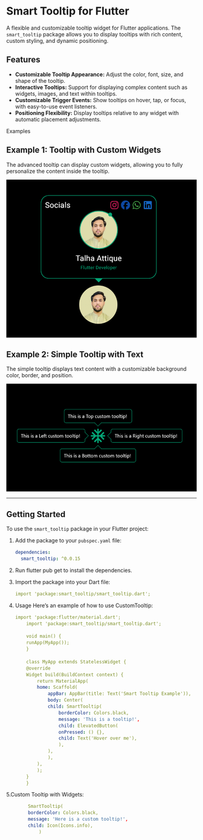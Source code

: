 # Smart Tooltip for Flutter

A flexible and customizable tooltip widget for Flutter applications. The `smart_tooltip` package allows you to display tooltips with rich content, custom styling, and dynamic positioning.

## Features

- **Customizable Tooltip Appearance:** Adjust the color, font, size, and shape of the tooltip.
- **Interactive Tooltips:** Support for displaying complex content such as widgets, images, and text within tooltips.
- **Customizable Trigger Events:** Show tooltips on hover, tap, or focus, with easy-to-use event listeners.
- **Positioning Flexibility:** Display tooltips relative to any widget with automatic placement adjustments.

Examples 
## Example 1: Tooltip with Custom Widgets
The advanced tooltip can display custom widgets, allowing you to fully personalize the content inside the tooltip.

![Tooltip with Custom Widgets](assets/example2.png "Tooltip with Custom Widgets")

## Example 2: Simple Tooltip with Text
The simple tooltip displays text content with a customizable background color, border, and position.

![Simple Tooltip with Text](assets/example1.png "Simple Tooltip with Text")

---

## Getting Started

To use the `smart_tooltip` package in your Flutter project:

1. Add the package to your `pubspec.yaml` file:

   ```yaml
   dependencies:
     smart_tooltip: ^0.0.15
2. Run flutter pub get to install the dependencies.

3. Import the package into your Dart file:
    ```yaml
    import 'package:smart_tooltip/smart_tooltip.dart';


4. Usage
    Here’s an example of how to use CustomTooltip:
    ```yaml
    import 'package:flutter/material.dart';
        import 'package:smart_tooltip/smart_tooltip.dart';

        void main() {
        runApp(MyApp());
        }

        class MyApp extends StatelessWidget {
        @override
        Widget build(BuildContext context) {
            return MaterialApp(
            home: Scaffold(
                appBar: AppBar(title: Text('Smart Tooltip Example')),
                body: Center(
                child: SmartTooltip(
                    borderColor: Colors.black,
                    message: 'This is a tooltip!',
                    child: ElevatedButton(
                    onPressed: () {},
                    child: Text('Hover over me'),
                    ),
                ),
                ),
            ),
            );
        }
        }

5.Custom Tooltip with Widgets:
```yaml
        SmartTooltip(
        borderColor: Colors.black,
        message: 'Here is a custom tooltip!',
        child: Icon(Icons.info),
            )




